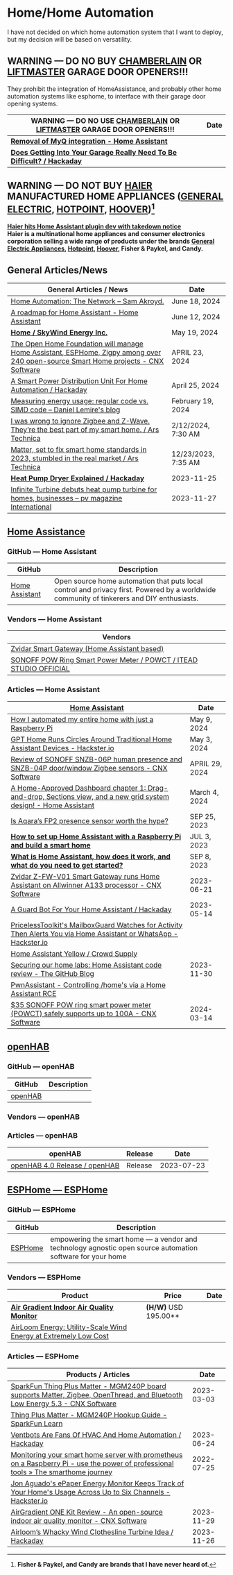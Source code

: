 # Home/Home Automation 

I have not decided on which home automation system that I want to deploy, but my decision will be based on versatility. 

## WARNING — DO NO BUY [CHAMBERLAIN](https://www.chamberlain.com/) OR [LIFTMASTER](https://www.liftmaster.com/) GARAGE DOOR OPENERS!!!

They prohibit the integration of HomeAssistance, and probably other home automation systems like esphome, to interface with their garage door opening systems. 

| **WARNING — DO NO USE [CHAMBERLAIN](https://www.chamberlain.com/) OR [LIFTMASTER](https://www.liftmaster.com/) GARAGE DOOR OPENERS!!!** | Date |
|---|---|
| **[Removal of MyQ integration - Home Assistant](https://www.home-assistant.io/blog/2023/11/06/removal-of-myq-integration/ )** |
| **[Does Getting Into Your Garage Really Need To Be Difficult? / Hackaday](https://hackaday.com/2023/11/09/does-getting-into-your-garage-really-need-to-be-difficult/ )** |

## WARNING — DO NOT BUY [HAIER](https://www.haierappliances.com/) MANUFACTURED HOME APPLIANCES ([GENERAL ELECTRIC](https://www.geappliances.com/), [HOTPOINT](https://www.hotpoint.com/), [HOOVER](https://hoover.com/))[^11]

[^11]: **Fisher & Paykel, and Candy are brands that I have never heard of.**

**[Haier hits Home Assistant plugin dev with takedown notice](https://www.bleepingcomputer.com/news/security/haier-hits-home-assistant-plugin-dev-with-takedown-notice/ )**<br />**Haier is a multinational home appliances and consumer electronics corporation selling a wide range of products under the brands [General Electric Appliances](https://www.geappliances.com/), [Hotpoint](https://www.hotpoint.com/), [Hoover](https://hoover.com), Fisher & Paykel, and Candy.**

## General Articles/News 

| General Articles  / News | Date |
|---|---|
| [Home Automation: The Network – Sam Akroyd.](https://samakroyd.com/2024/06/18/home-automation-the-network/) | June 18, 2024 |
| [A roadmap for Home Assistant - Home Assistant](https://www.home-assistant.io/blog/2024/06/12/roadmap-introduction/) | June 12, 2024 |
| **[Home / SkyWind Energy Inc.](https://www.myskywind.world/? )** | May 19, 2024 |
| [The Open Home Foundation will manage Home Assistant, ESPHome, Zigpy among over 240 open-source Smart Home projects - CNX Software](https://www.cnx-software.com/2024/04/23/open-home-foundation-manage-home-assistant-esphome-zigpy-over-240-open-source-smart-home-projects/ ) | APRIL 23, 2024 |
| [A Smart Power Distribution Unit For Home Automation / Hackaday](https://hackaday.com/2024/04/25/a-smart-power-distribution-unit-for-home-automation/ ) | April 25, 2024 |
| [Measuring energy usage: regular code vs. SIMD code – Daniel Lemire's blog](https://lemire.me/blog/2024/02/19/measuring-energy-usage-regular-code-vs-simd-code/ ) | February 19, 2024 |
| [I was wrong to ignore Zigbee and Z-Wave. They’re the best part of my smart home. / Ars Technica](https://arstechnica.com/gadgets/2024/02/i-was-wrong-to-ignore-zigbee-and-z-wave-theyre-the-best-part-of-my-smart-home/ ) | 2/12/2024, 7:30 AM |
| [Matter, set to fix smart home standards in 2023, stumbled in the real market / Ars Technica](https://arstechnica.com/gadgets/2023/12/matter-was-more-of-a-nice-smart-home-concept-than-useful-reality-in-2023/ ) | 12/23/2023, 7:35 AM |
| **[Heat Pump Dryer Explained / Hackaday](https://hackaday.com/2023/11/25/heat-pump-dryer-explained/ )** | 2023-11-25 |
| [Infinite Turbine debuts heat pump turbine for homes, businesses – pv magazine International](https://www.pv-magazine.com/2023/11/27/infinite-turbine-debuts-heat-pump-turbine-for-homes-businesses/ ) | 2023-11-27 |

## [Home Assistance](https://github.com/home-assistant)

### GitHub — Home Assistant 

| GitHub | Description |
|---|---|
| [Home Assistant](https://github.com/home-assistant ) |Open source home automation that puts local control and privacy first. Powered by a worldwide community of tinkerers and DIY enthusiasts. |

### Vendors — Home Assistant 

| Vendors |
|---|
| [Zvidar Smart Gateway (Home Assistant based)](http://www.zvidar.com/pro/23.html ) |
| [SONOFF POW Ring Smart Power Meter / POWCT / ITEAD STUDIO OFFICIAL](https://itead.cc/product/sonoff-pow-ring-smart-power-meter-switch/ ) | $34.90 10% w/ CNXSOFTSONOFF code |

### Articles — Home Assistant 

| [Home Assistant](https://www.home-assistant.io/ ) | Date |
|----|---|
| [How I automated my entire home with just a Raspberry Pi](https://www.xda-developers.com/automate-home-with-raspberry-pi/ ) | May 9, 2024 |
| [GPT Home Runs Circles Around Traditional Home Assistant Devices - Hackster.io](https://www.hackster.io/news/gpt-home-runs-circles-around-traditional-home-assistant-devices-77d4f4d3c9e5 ) | May 3, 2024 |
| [Review of SONOFF SNZB-06P human presence and SNZB-04P door/window Zigbee sensors - CNX Software](https://www.cnx-software.com/2024/04/29/review-sonoff-snzb-06p-zigbee-human-presence-snzb-04pdoor-window-sensor/ ) | APRIL 29, 2024 |
| [A Home-Approved Dashboard chapter 1: Drag-and-drop, Sections view, and a new grid system design! - Home Assistant](https://www.home-assistant.io/blog/2024/03/04/dashboard-chapter-1/) | March 4, 2024 |
| [Is Aqara’s FP2 presence sensor worth the hype?](https://www.androidpolice.com/aqara-fp2-worth-the-hype/ ) | SEP 25, 2023 |
| **[How to set up Home Assistant with a Raspberry Pi and build a smart home](https://www.pocket-lint.com/how-to-set-up-home-assistant-with-a-raspberry-pi/ )** | JUL 3, 2023 |
| **[What is Home Assistant, how does it work, and what do you need to get started?](https://www.pocket-lint.com/what-is-home-assistant-how-does-it-work/ )** | SEP 8, 2023 |
|[Zvidar Z-FW-V01 Smart Gateway runs Home Assistant on Allwinner A133 processor - CNX Software](https://www.cnx-software.com/2023/06/21/zvidar-z-fw-v01-smart-gateway-runs-home-assistant-on-allwinner-a133-processor/ )| 2023-06-21 |
| [A Guard Bot For Your Home Assistant / Hackaday](https://hackaday.com/2023/05/14/a-guard-bot-for-your-home-assistant/ ) | 2023-05-14 |
| [PricelessToolkit's MailboxGuard Watches for Activity Then Alerts You via Home Assistant or WhatsApp - Hackster.io](https://www.hackster.io/news/pricelesstoolkit-s-mailboxguard-watches-for-activity-then-alerts-you-via-home-assistant-or-whatsapp-012c5c092aef ) |
| [Home Assistant Yellow / Crowd Supply](https://www.crowdsupply.com/nabu-casa/home-assistant-yellow ) |
| [Securing our home labs: Home Assistant code review - The GitHub Blog](https://github.blog/2023-11-30-securing-our-home-labs-home-assistant-code-review/ ) | 2023-11-30 |
| [PwnAssistant - Controlling /home's via a Home Assistant RCE](https://www.elttam.com/blog/pwnassistant/ ) |
| [$35 SONOFF POW ring smart power meter (POWCT) safely supports up to 100A - CNX Software](https://www.cnx-software.com/2024/03/14/35-sonoff-pow-ring-smart-power-meter-powct-safely-100a/ ) | 2024-03-14 |

## [openHAB](https://github.com/openhab )

### GitHub — openHAB 

| GitHub | Description |
|---|---|
| [openHAB](https://github.com/openhab ) | |

### Vendors — openHAB 

### Articles — openHAB 

| openHAB | Release | Date |
|---|---|---|
| [openHAB 4.0 Release / openHAB](https://www.openhab.org/blog/2023-07-23-openhab-4-0-release.html ) | Release | 2023-07-23 |
 
## [ESPHome — ESPHome](https://esphome.io/index.html ) 

### GitHub — ESPHome

| GitHub | Description |
|---|---|
| [ESPHome]([https://github.com/esphome](https://github.com/openhab) ) | empowering the smart home — a vendor and technology agnostic open source automation software for your home |

### Vendors — ESPHome

| Product | Price | Date |
|---|---|---|
| **[Air Gradient Indoor Air Quality Monitor](https://www.airgradient.com/one/#comparison )** | **(H/W)** USD 195.00** |
| [AirLoom Energy: Utility-Scale Wind Energy at Extremely Low Cost](https://airloomenergy.com/ ) |

### Articles — ESPHome

| Products / Articles | Date |
|----|---|
| [SparkFun Thing Plus Matter - MGM240P board supports Matter, Zigbee, OpenThread, and Bluetooth Low Energy 5.3 - CNX Software](https://www.cnx-software.com/2023/03/03/sparkfun-thing-plus-matter-mgm240p-board-supports-matter-zigbee-openthread-and-bluetooth-low-energy-5-3/ ) | 2023-03-03 |
| [Thing Plus Matter - MGM240P Hookup Guide - SparkFun Learn](https://learn.sparkfun.com/tutorials/sparkfun-thing-plus-matter---mgm240p-hookup-guide/all ) |
| [Ventbots Are Fans Of HVAC And Home Automation / Hackaday](https://hackaday.com/2023/06/24/ventbots-are-fans-of-hvac-and-home-automation/ ) | 2023-06-24 |
| [Monitoring your smart home server with prometheus on a Raspberry Pi - use the power of professional tools » The smarthome journey](https://thesmarthomejourney.com/2022/07/25/monitoring-smarthome-prometheus/ ) | 2022-07-25 |
| [Jon Aguado's ePaper Energy Monitor Keeps Track of Your Home's Usage Across Up to Six Channels - Hackster.io](https://www.hackster.io/news/jon-aguado-s-epaper-energy-monitor-keeps-track-of-your-home-s-usage-across-up-to-six-channels-ce34c0d314da ) |
| [AirGradient ONE Kit Review - An open-source indoor air quality monitor - CNX Software](https://www.cnx-software.com/2023/11/29/airgradient-one-kit-review-an-open-source-indoor-air-quality-monitor/ ) | 2023-11-29 |
| [Airloom’s Whacky Wind Clothesline Turbine Idea / Hackaday](https://hackaday.com/2023/11/26/airlooms-whacky-wind-clothesline-turbine-idea/ ) | 2023-11-26 |
